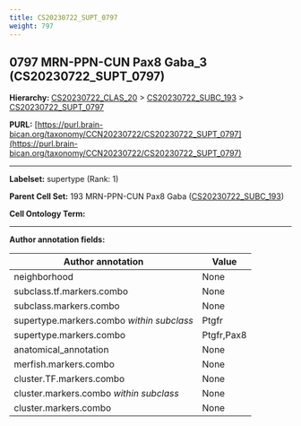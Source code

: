 ```yaml
---
title: CS20230722_SUPT_0797
weight: 797
---
```

## 0797 MRN-PPN-CUN Pax8 Gaba_3 (CS20230722_SUPT_0797)
<b>Hierarchy: </b>
[CS20230722_CLAS_20](../CS20230722_CLAS_20) >
[CS20230722_SUBC_193](../CS20230722_SUBC_193) >
[CS20230722_SUPT_0797](../CS20230722_SUPT_0797)

**PURL:** [https://purl.brain-bican.org/taxonomy/CCN20230722/CS20230722_SUPT_0797](https://purl.brain-bican.org/taxonomy/CCN20230722/CS20230722_SUPT_0797)

---


**Labelset:** supertype (Rank: 1)

**Parent Cell Set:** 193 MRN-PPN-CUN Pax8 Gaba ([CS20230722_SUBC_193](../CS20230722_SUBC_193))



**Cell Ontology Term:** 

[MARKER GENES.]: #


---

[TRANSFERRED ANNOTATIONS.]: #


[AUTHOR ANNOTATION FIELDS.]: #


**Author annotation fields:**

| Author annotation | Value |
|-------------------|-------|
|neighborhood|None|
|subclass.tf.markers.combo|None|
|subclass.markers.combo|None|
|supertype.markers.combo _within subclass_|Ptgfr|
|supertype.markers.combo|Ptgfr,Pax8|
|anatomical_annotation|None|
|merfish.markers.combo|None|
|cluster.TF.markers.combo|None|
|cluster.markers.combo _within subclass_|None|
|cluster.markers.combo|None|
